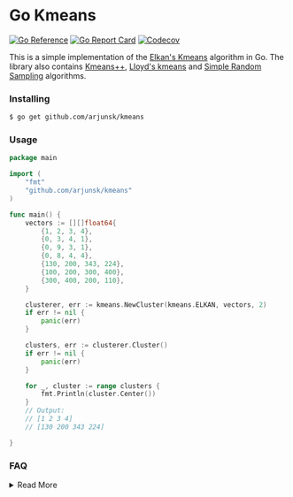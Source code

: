# Go Kmeans

[![Go Reference](https://pkg.go.dev/badge/github.com/arjunsk/kmeans/kmeans.svg)](https://pkg.go.dev/github.com/arjunsk/kmeans)
[![Go Report Card](https://goreportcard.com/badge/github.com/arjunsk/kmeans)](https://goreportcard.com/report/github.com/arjunsk/kmeans)
[![Codecov](https://codecov.io/gh/arjunsk/kmeans/branch/master/graph/badge.svg)](https://codecov.io/gh/arjunsk/kmeans)


This is a simple implementation of the [Elkan's Kmeans](https://cdn.aaai.org/ICML/2003/ICML03-022.pdf)
algorithm in Go. The library also contains [Kmeans++](https://en.wikipedia.org/wiki/K-means%2B%2B),
[Lloyd's kmeans](https://en.wikipedia.org/wiki/K-means_clustering#Standard_algorithm_(naive_k-means)) and
[Simple Random Sampling](https://en.wikipedia.org/wiki/Simple_random_sample) algorithms.

### Installing

```sh
$ go get github.com/arjunsk/kmeans
```

### Usage

```go
package main

import (
	"fmt"
	"github.com/arjunsk/kmeans"
)

func main() {
	vectors := [][]float64{
		{1, 2, 3, 4},
		{0, 3, 4, 1},
		{0, 9, 3, 1},
		{0, 8, 4, 4},
		{130, 200, 343, 224},
		{100, 200, 300, 400},
		{300, 400, 200, 110},
	}

	clusterer, err := kmeans.NewCluster(kmeans.ELKAN, vectors, 2)
	if err != nil {
		panic(err)
	}

	clusters, err := clusterer.Cluster()
	if err != nil {
		panic(err)
	}

	for _, cluster := range clusters {
		fmt.Println(cluster.Center())
	}
	// Output:
	// [1 2 3 4]
	// [130 200 343 224]

}
```

### FAQ
<details>
<summary> Read More </summary>

#### Why not Kmeans++ initialization in Elkan's?

The default settings of Elkan's Kmeans is to use [random initialization](/initializer/random.go)
instead of  [Kmeans++ initialization](/initializer/kmeans_plus_plus.go).

Based on the excerpt
from [FAISS discussion](https://github.com/facebookresearch/faiss/issues/268#issuecomment-348184505), it was observed
that Kmeans++ overhead computation cost is not worth for large scale use case.

> Scikitlearn uses k-means++ initialization by default (you can also use random points), which is good in the specific
> corner-case you consider. It should actually gives you perfect result even without any iteration with high
> probability,
> because the kind of evaluation you consider is exactly what k-means++ has be designed to better handle.
> We have not implemented it in Faiss, because with our former Yael library, which implements both k-means++ and regular
> random initialization, we observed that the overhead computational cost was not worth the saving (negligible) in all
> large-scale settings we have considered.

#### When should you consider sub-sampling?

As mentioned [here](https://github.com/facebookresearch/faiss/wiki/FAQ#can-i-ignore-warning-clustering-xxx-points-to-yyy-centroids),
when the number of vectors is large, it is recommended to use sub-sampling.


> When applying k-means algorithm to cluster n points to k centroids, there are several cases:
>
> - n < k: this raises an exception with an assertion because we cannot do anything meaningful
> - n < min_points_per_centroid * k: this produces the warning above. It means that usually there are too few points to
    reliably estimate the centroids. This may still be ok if the dataset to index is as small as the training set.
> - n < max_points_per_centroid * k: comfort zone
> - n > max_points_per_centroid * k: there are too many points, making k-means unnecessarily slow. Then the training set
    is sampled.
>
>The parameters {min,max}_points_per_centroids (39 and 256 by default) belong to the ClusteringParameters structure.

#### What could be your sample size?
- [Apache Sedona](https://github.com/apache/sedona/blob/06e7d679ff979a4f052e0afe5df0b303bf8d70fb/spark/common/src/main/java/org/apache/sedona/core/utils/RDDSampleUtils.java#L36C10-L36C10) uses the following sampling rule.

>  Number of partitions (ie K) cannot exceed half the number of records.
> 
>  Returns total number of records if it is < 1000. Otherwise, returns 1% of the total number
>  of records or 2x number of partitions whichever is larger. Never returns a
>  number > Integer.MAX_VALUE.

The 2x could be based on the dimension of vector (here is geo-coordinates). For example, if the vector is 
1000 dimension, then the sample size could be Max( 1% * total vectors, 1000 x k).

- Based on FAISS, the sample size could be `max_points_per_centroid * k` if `n > max_points_per_centroid * k`.



#### What should be the ideal K?
Based on the recommendations from [PGVector](https://github.com/pgvector/pgvector/tree/master#ivfflat) IVF INDEX, 
the idea K should 

> Choose an appropriate number of K - a good place to start is rows / 1000 for up to 1M rows and 
> sqrt(rows) for over 1M rows



</details>
